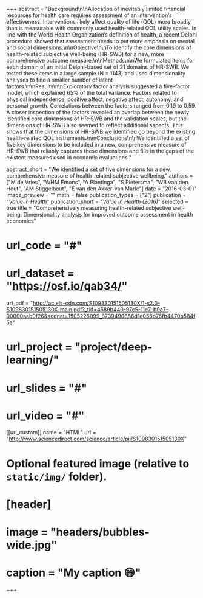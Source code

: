 +++
abstract = "Background\n\nAllocation of inevitably limited financial resources for health care requires assessment of an intervention’s effectiveness. Interventions likely affect quality of life (QOL) more broadly than is measurable with commonly used health-related QOL utility scales. In line with the World Health Organization’s definition of health, a recent Delphi procedure showed that assessment needs to put more emphasis on mental and social dimensions.\n\nObjective\n\nTo identify the core dimensions of health-related subjective well-being (HR-SWB) for a new, more comprehensive outcome measure.\n\nMethods\n\nWe formulated items for each domain of an initial Delphi-based set of 21 domains of HR-SWB. We tested these items in a large sample (N = 1143) and used dimensionality analyses to find a smaller number of latent factors.\n\nResults\n\nExploratory factor analysis suggested a five-factor model, which explained 65% of the total variance. Factors related to physical independence, positive affect, negative affect, autonomy, and personal growth. Correlations between the factors ranged from 0.19 to 0.59. A closer inspection of the factors revealed an overlap between the newly identified core dimensions of HR-SWB and the validation scales, but the dimensions of HR-SWB also seemed to reflect additional aspects. This shows that the dimensions of HR-SWB we identified go beyond the existing health-related QOL instruments.\n\nConclusions\n\nWe identified a set of five key dimensions to be included in a new, comprehensive measure of HR-SWB that reliably captures these dimensions and fills in the gaps of the existent measures used in economic evaluations."

abstract_short = "We identified a set of five dimensions for a new, comprehensive measure of health-related subjective wellbeing."
authors = ["M de Vries", "WHM Emons", "A Plantinga", "S Pietersma", "WB van den Hout", "AM Stiggelbout", "E van den Akker-van Marle"]
date = "2016-03-01"
image_preview = ""
math = false
publication_types = ["2"]
publication = "*Value in Health*"
publication_short = "*Value in Health (2016)*"
selected = true
title = "Comprehensively measuring health-related subjective well-being: Dimensionality analysis for improved outcome assessment in health economics"
# url_code = "#"
# url_dataset = "https://osf.io/qab34/"
url_pdf = "http://ac.els-cdn.com/S109830151505130X/1-s2.0-S109830151505130X-main.pdf?_tid=4589b440-97c5-11e7-b9a7-00000aab0f26&acdnat=1505226099_8739490686d1e056b76fb4470b584f5a"
# url_project = "project/deep-learning/"
# url_slides = "#"
# url_video = "#"

[[url_custom]]
name = "HTML"
url = "http://www.sciencedirect.com/science/article/pii/S109830151505130X"

# Optional featured image (relative to `static/img/` folder).
# [header]
# image = "headers/bubbles-wide.jpg"
# caption = "My caption :smile:"

+++

<!-- More detail can easily be written here using *Markdown* and $\rm \LaTeX$ math code. -->
